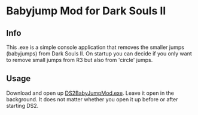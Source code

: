 # Babyjump Mod for Dark Souls II

## Info
This .exe is a simple console application that removes the smaller jumps (babyjumps) from Dark Souls II. On startup you can decide if you only want to remove small jumps from R3 but also from 'circle' jumps.

## Usage
Download and open up [DS2BabyJumpMod.exe](https://github.com/floelm/DS2BabyJumpMod/raw/master/DS2BabyJumpMod.exe). Leave it open in the background. It does not matter whether you open it up before or after starting DS2.
